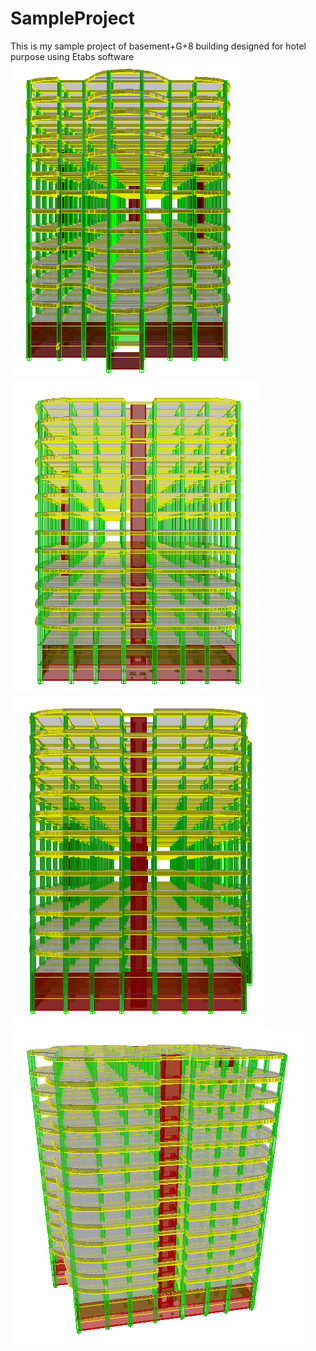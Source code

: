 # SampleProject
This is my sample project of basement+G+8 building designed for hotel purpose using Etabs software 
![](View/Front%20view.PNG)
![](View/Rear%20view.PNG)
![](View/Left%20side%20view.PNG)
![](View/Right%20side%20view.PNG)
